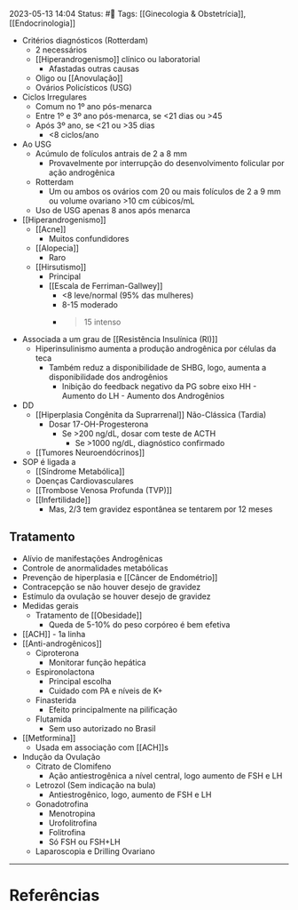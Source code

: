 2023-05-13 14:04
Status: #🌱 
Tags: [[Ginecologia & Obstetrícia]], [[Endocrinologia]]
<br/>
- Critérios diagnósticos (Rotterdam)
	- 2 necessários
	- [[Hiperandrogenismo]] clínico ou laboratorial
		- Afastadas outras causas
	- Oligo ou [[Anovulação]]
	- Ovários Policísticos (USG)
- Ciclos Irregulares
	- Comum no 1º ano pós-menarca
	- Entre 1º e 3º ano pós-menarca, se <21 dias ou >45
	- Após 3º ano, se <21 ou >35 dias
		- <8 ciclos/ano
- Ao USG
	- Acúmulo de folículos antrais de 2 a 8 mm
		- Provavelmente por interrupção do desenvolvimento folicular por ação androgênica
	- Rotterdam
		- Um ou ambos os ovários com 20 ou mais folículos de 2 a 9 mm ou volume ovariano >10 cm cúbicos/mL
	- Uso de USG apenas 8 anos após menarca
- [[Hiperandrogenismo]]
	- [[Acne]]
		- Muitos confundidores
	- [[Alopecia]]
		- Raro
	- [[Hirsutismo]]
		- Principal
		- [[Escala de Ferriman-Gallwey]]
			- <8 leve/normal (95% das mulheres)
			- 8-15 moderado
			- >15 intenso
- Associada a um grau de [[Resistência Insulínica (RI)]]
	- Hiperinsulinismo aumenta a produção androgênica por células da teca
		- Também reduz a disponibilidade de SHBG, logo, aumenta a disponibilidade dos androgênios
			- Inibição do feedback negativo da PG sobre eixo HH - Aumento do LH - Aumento dos Androgênios
- DD
	- [[Hiperplasia Congênita da Suprarrenal]] Não-Clássica (Tardia)
		- Dosar 17-OH-Progesterona
			- Se >200 ng/dL, dosar com teste de ACTH
				- Se >1000 ng/dL, diagnóstico confirmado
	- [[Tumores Neuroendócrinos]] 
- SOP é ligada a
	- [[Síndrome Metabólica]]
	- Doenças Cardiovasculares
	- [[Trombose Venosa Profunda (TVP)]]
	- [[Infertilidade]]
		- Mas, 2/3 tem gravidez espontânea se tentarem por 12 meses
## Tratamento
- Alívio de manifestações Androgênicas
- Controle de anormalidades metabólicas
- Prevenção de hiperplasia e [[Câncer de Endométrio]]
- Contracepção se não houver desejo de gravidez
- Estímulo da ovulação se houver desejo de gravidez
- Medidas gerais
	- Tratamento de [[Obesidade]]
		- Queda de 5-10% do peso corpóreo é bem efetiva
- [[ACH]] - 1a linha
- [[Anti-androgênicos]]
	- Ciproterona
		- Monitorar função hepática
	- Espironolactona
		- Principal escolha
		- Cuidado com PA e níveis de K+
	- Finasterida
		- Efeito principalmente na pilificação
	- Flutamida
		- Sem uso autorizado no Brasil
- [[Metformina]]
	- Usada em associação com [[ACH]]s
- Indução da Ovulação
	- Citrato de Clomifeno
		- Ação antiestrogênica a nível central, logo aumento de FSH e LH
	- Letrozol (Sem indicação na bula)
		- Antiestrogênico, logo, aumento de FSH e LH
	- Gonadotrofina
		- Menotropina
		- Urofolitrofina
		- Folitrofina
		- Só FSH ou FSH+LH
	- Laparoscopia e Drilling Ovariano
____
# Referências

